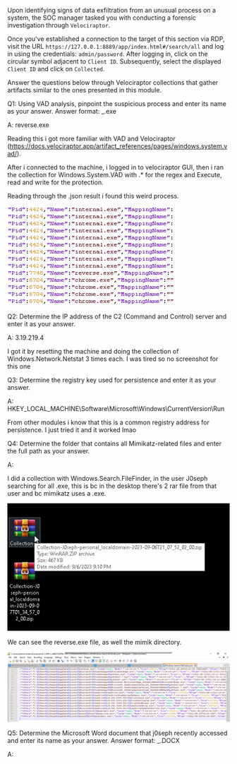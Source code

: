 
Upon identifying signs of data exfiltration from an unusual process on a system, the SOC manager tasked you with conducting a forensic investigation through `Velociraptor`.

Once you've established a connection to the target of this section via RDP, visit the URL `https://127.0.0.1:8889/app/index.html#/search/all` and log in using the credentials: `admin/password`. After logging in, click on the circular symbol adjacent to `Client ID`. Subsequently, select the displayed `Client ID` and click on `Collected`.

Answer the questions below through Velociraptor collections that gather artifacts similar to the ones presented in this module.

Q1: Using VAD analysis, pinpoint the suspicious process and enter its name as your answer. Answer format: _.exe

A: reverse.exe

Reading this i got more familiar with VAD and Velociraptor (https://docs.velociraptor.app/artifact_references/pages/windows.system.vad/).

After i connected to the machine, i logged in to velociraptor GUI, then i ran the collection for Windows.System.VAD with .* for the regex and Execute, read and write for the protection.

Reading through the .json result i found this weird process.

![](../../Img/Pasted%20image%2020250826192253.png)


Q2: Determine the IP address of the C2 (Command and Control) server and enter it as your answer.

A: 3.19.219.4

I got it by resetting the machine and doing the collection of Windows.Network.Netstat 3 times each. I was tired so no screenshot for this one

Q3: Determine the registry key used for persistence and enter it as your answer.

A: HKEY_LOCAL_MACHINE\Software\Microsoft\Windows\CurrentVersion\Run

From other modules i know that this is a common registry address for persistence. I just tried it and it worked lmao

Q4: Determine the folder that contains all Mimikatz-related files and enter the full path as your answer.

A: 

I did a collection with Windows.Search.FileFinder, in the user J0seph searching for all .exe, this is bc in the desktop there's 2 rar file from that user and bc mimikatz uses a .exe.

![](../../Img/Pasted%20image%2020250826195156.png)

We can see the reverse.exe file, as well the mimik directory.

![](../../Img/Pasted%20image%2020250826200219.png)

Q5: Determine the Microsoft Word document that j0seph recently accessed and enter its name as your answer. Answer format: _.DOCX

A:
